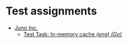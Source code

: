 # Test assignments

* [Juno Inc.](https://gojuno.com/)
  * [Test Task: In-memory cache _(eng)_ _(Go)_](https://github.com/gojuno/test_tasks)
